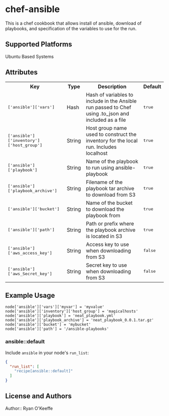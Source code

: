 # chef-ansible

This is a chef cookbook that allows install of ansible, download of playbooks, and specification of the variables to use for the run.

## Supported Platforms

Ubuntu Based Systems

## Attributes

<table>
  <tr>
    <th>Key</th>
    <th>Type</th>
    <th>Description</th>
    <th>Default</th>
  </tr>
  <tr>
    <td><tt>['ansible']['vars']</tt></td>
    <td>Hash</td>
    <td>Hash of variables to include in the Ansible run passed to Chef using .to_json and included as a file</td>
    <td><tt>true</tt></td>
  </tr>
  <tr>
    <td><tt>['ansible']['inventory']['host_group']</tt></td>
    <td>String</td>
    <td>Host group name used to construct the inventory for the local run.  Includes localhost</td>
    <td><tt>true</tt></td>
  </tr>
  <tr>
    <td><tt>['ansible']['playbook']</tt></td>
    <td>String</td>
    <td>Name of the playbook to run using ansible-playbook</td>
    <td><tt>true</tt></td>
  </tr>
  <tr>
    <td><tt>['ansible']['playbook_archive']</tt></td>
    <td>String</td>
    <td>Filename of the playbook tar archive to download from S3</td>
    <td><tt>true</tt></td>
  </tr>
  <tr>
    <td><tt>['ansible']['bucket']</tt></td>
    <td>String</td>
    <td>Name of the bucket to download the playbook from</td>
    <td><tt>true</tt></td>
  </tr>
  <tr>
    <td><tt>['ansible']['path']</tt></td>
    <td>String</td>
    <td>Path or prefix where the playbook archive is located in S3</td>
    <td><tt>true</tt></td>
  </tr>
  <tr>
    <td><tt>['ansible']['aws_access_key']</tt></td>
    <td>String</td>
    <td>Access key to use when downloading from S3</td>
    <td><tt>false</tt></td>
  </tr>
  <tr>
    <td><tt>['ansible']['aws_Secret_key']</tt></td>
    <td>String</td>
    <td>Secret key to use when downloading from S3</td>
    <td><tt>false</tt></td>
  </tr>
</table>

## Example Usage

    node['ansible']['vars']['myvar'] = 'myvalue'
    node['ansible']['inventory']['host_group'] = 'magicalhosts'
    node['ansible']['playbook'] = 'neat_playbook.yml'
    node['ansible']['playbook_archive'] = 'neat_playbook_0.0.1.tar.gz'
    node['ansible']['bucket'] = 'mybucket'
    node['ansible']['path'] = '/ansible-playbooks'

### ansible::default

Include `ansible` in your node's `run_list`:

```json
{
  "run_list": [
    "recipe[ansible::default]"
  ]
}
```

## License and Authors

Author:: Ryan O'Keeffe
